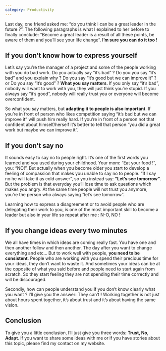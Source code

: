 ```yaml
---
category: Productivity
---
```


Last day, one friend asked me: “do you think I can be a great leader in the future ?”. The following paragraphs is what I explained to her before to finally conclude: “Become a great leader is a result of all these points, be aware of them and you’ll see your life change”. **I’m sure you can do it too !**

## If you don’t know how to express yourself

Let’s say you’re the manager of a project and some of the people working with you do bad work. Do you actually say “it’s bad” ? Do you you say “it’s bad” and you explain why ? Do you say “it’s good but we can improve it” ? or Do you say “it’s good” ? **What you say matters**. If you only say “it’s bad”, nobody will want to work with you, they will just think you’re stupid. If you always say “it’s good”, nobody will really trust you or everyone will become overconfident.

So what you say matters, but **adapting it to people is also important**. If you’re in front of person who likes competition saying “it’s bad but we can improve it” will push him really hard. If you’re in front of a person not that confident about himself/herself it’s better to tell that person “you did a great work but maybe we can improve it”.

## If you don’t say no

It sounds easy to say no to people right. It’s one of the first words you learned and you used during your childhood. Your mom: “Eat your food !”, you: “NO!”. But actually when you become older you start to develop a feeling of compassion that makes you unable to say no to people. “If I say no he will take it as cold answer”, so you instead say: **“Let’s see tomorrow”**. But the problem is that everyday you’ll lose time to ask questions which makes you angry. At the same time people will not trust you anymore, you’re the person who always saying “let’s see tomorrow”.

Learning how to express a disagreement or to avoid people who are delegating their work to you, is one of the most important skill to become a leader but also in your life so repeat after me : N-O, NO !

## If you change ideas every two minutes

We all have times in which ideas are coming really fast. You have one and then another follow and then another. The day after you want to change everything and etc… But to work well with people, **you need to be consistent**. People who are working with you spend their precious time for your ideas, they don’t want to waste it. And sometimes your ideas can be at the opposite of what you said before and people need to start again from scratch. So they start feeling they are not spending their time correctly and will be discouraged.

Secondly, how can people understand you if you don’t know clearly what you want ? I’ll give you the answer: They can’t ! Working together is not just about hours spent together, it’s about trust and it’s about having the same vision.

## Conclusion

To give you a little conclusion, I’ll just give you three words: **Trust, No, Adapt**. If you want to share some ideas with me or if you have stories about this topic, please find my contact on my website.
